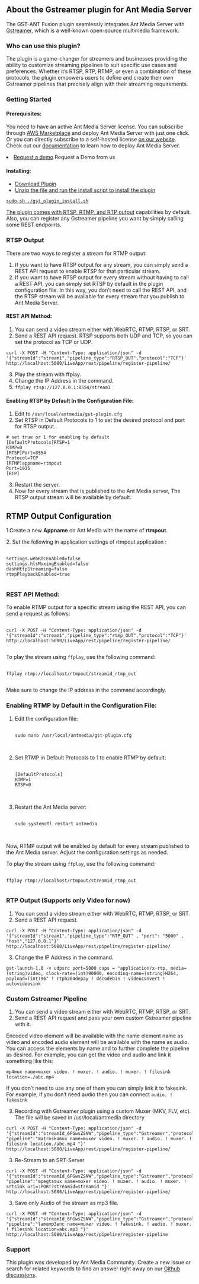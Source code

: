 <h2>About the Gstreamer plugin for Ant Media Server</h2>

<p>The GST-ANT Fusion plugin seamlessly integrates Ant Media Server with <a href="https://antmedia.io/gstreamer-tutorial-how-to-publish-play-webrtc-streams/">Gstreamer</a>, which is a well-known open-source multimedia framework.</p>

<h3>Who can use this plugin?</h3>

<p>The plugin is a game-changer for streamers and businesses providing the ability to customize streaming pipelines to suit specific use cases and preferences. Whether it’s RTSP, RTP, RTMP, or even a combination of these protocols, the plugin empowers users to define and create their own Gstreamer pipelines that precisely align with their streaming requirements.</p>

<h3>Getting Started</h3>

<h4>Prerequisites:</h4>

<p>You need to have an active Ant Media Server license. You can subscribe through <a href="https://aws.amazon.com/marketplace/pp/prodview-464ritgzkzod6?sr=0-1&amp;ref_=beagle&amp;applicationId=AWSMPContessa&amp;_ga=2.27383807.275147218.1658729962-339983394.1658135231#pdp-pricing">AWS Marketplace</a> and deploy Ant Media Server with just one click. Or you can directly subscribe to a self-hosted license <a href="https://antmedia.io/">on our website</a>. Check out our <a href="https://antmedia.io/docs/">documentation</a> to learn how to deploy Ant Media Server.</p>

  <li><a href="https://antmedia.io/marketplace-demo-request/?wpf78324_4=GST%%20Ant%20Fusion%20Demo%20Request">Request a demo</a> Request a Demo from us</li>

<h4>Installing:</h4>

<ul>
  
  <li><a href="https://github.com/USAMAWIZARD/GST-ANT-Fusion/releases/tag/0.1"> Download Plugin</li>
  <li>Unzip the file and run the install script to install the plugin</li>
</ul>

<pre><code>sudo sh ./gst_plugin_install.sh</code></pre>

<p>The plugin comes with <a href="https://antmedia.io/how-to-live-stream-rtsp-output-with-ant-media-server/">RTSP, RTMP, and RTP output</a> capabilities by default. Also, you can register any Gstreamer pipeline you want by simply calling some REST endpoints.</p>

<h3>RTSP Output</h3>

<p>There are two ways to register a stream for RTMP output:</p>

<ol>
  <li>If you want to have RTSP output for any stream, you can simply send a REST API request to enable RTSP for that particular stream.</li>
  <li>If you want to have RTSP output for every stream without having to call a REST API, you can simply set RTSP by default in the plugin configuration file. In this way, you don’t need to call the REST API, and the RTSP stream will be available for every stream that you publish to Ant Media Server.</li>
</ol>

<h4>REST API Method:</h4>

<ol>
  <li>You can send a video stream either with WebRTC, RTMP, RTSP, or SRT.</li>
  <li>Send a REST API request. RTSP supports both UDP and TCP, so you can set the protocol as TCP or UDP.</li>
</ol>

<pre><code>curl -X POST -H "Content-Type: application/json" -d '{"streamId":"stream1","pipeline_type":"RTSP_OUT","protocol":"TCP"}' http://localhost:5080/LiveApp/rest/pipeline/register-pipeline/</code></pre>

<ol start="3">
  <li>Play the stream with ffplay.</li>
  <li>Change the IP Address in the command.</li>
  <li><code>ffplay rtsp://127.0.0.1:8554/stream1</code></li>
</ol>

<h4>Enabling RTSP by Default In the Configuration File:</h4>

<ol>
  <li>Edit to <code>/usr/local/antmedia/gst-plugin.cfg</code></li>
  <li>Set RTSP in Default Protocols to 1 to set the desired protocol and port for RTSP output.</li>
</ol>

<pre><code># set true or 1 for enabling by default 
[DefaultProtocols]RTSP=1
RTMP=0
[RTSP]Port=8554
Protocol=TCP
[RTMP]appname=rtmpout
Port=1935
[RTP]</code></pre>

<ol start="3">
  <li>Restart the server.</li>
  <li>Now for every stream that is published to the Ant Media server, The RTSP output stream will be available by default.</li>
</ol>


<h2>RTMP Output Configuration</h2>

<p>1.Create a new <strong>Appname</strong> on Ant Media with the name of <strong>rtmpout</strong>.</p>

<p>2. Set the following in application settings of rtmpout application :</p>
<pre>
  <code>
settings.webRTCEnabled=false
settings.hlsMuxingEnabled=false
dashHttpStreaming=false
rtmpPlaybackEnabled=true
  </code>
</pre>

<h3>REST API Method:</h3>

<p>To enable RTMP output for a specific stream using the REST API, you can send a request as follows:</p>

<pre>
  <code>
curl -X POST -H "Content-Type: application/json" -d '{"streamId":"stream1","pipeline_type":"rtmp_OUT","protocol":"TCP"}' http://localhost:5080/LiveApp/rest/pipeline/register-pipeline/
  </code>
</pre>

<p>To play the stream using <code>ffplay</code>, use the following command:</p>

<pre>
  <code>
ffplay rtmp://localhost/rtmpout/streamid_rtmp_out
  </code>
</pre>

<p>Make sure to change the IP address in the command accordingly.</p>

<h3>Enabling RTMP by Default in the Configuration File:</h3>

<ol>
  <li>Edit the configuration file:</li>
  <pre>
    <code>
sudo nano /usr/local/antmedia/gst-plugin.cfg
    </code>
  </pre>

  <li>Set RTMP in Default Protocols to 1 to enable RTMP by default:</li>
  <pre>
    <code>
[DefaultProtocols]
RTMP=1
RTSP=0
    </code>
  </pre>

  <li>Restart the Ant Media server:</li>
  <pre>
    <code>
sudo systemctl restart antmedia
    </code>
  </pre>
</ol>

<p>Now, RTMP output will be enabled by default for every stream published to the Ant Media server. Adjust the configuration settings as needed.</p>

<p>To play the stream using <code>ffplay</code>, use the following command:</p>

<pre>
  <code>
ffplay rtmp://localhost/rtmpout/streamid_rtmp_out
  </code>
</pre>

<h3>RTP Output (Supports only Video for now)</h3>

<ol>
  <li>You can send a video stream either with WebRTC, RTMP, RTSP, or SRT.</li>
  <li>Send a REST API request.</li>
</ol>

<pre><code>curl -X POST -H "Content-Type: application/json" -d '{"streamId":"stream1","pipeline_type":"RTP_OUT" , "port": "5000" , "host","127.0.0.1"}' http://localhost:5080/LiveApp/rest/pipeline/register-pipeline/</code></pre>

<ol start="3">
  <li>Change the IP Address in the command.</li>
</ol>

<pre><code>gst-launch-1.0 -v udpsrc port=5000 caps = "application/x-rtp, media=(string)video, clock-rate=(int)90000, encoding-name=(string)H264, payload=(int)96" ! rtph264depay ! decodebin ! videoconvert ! autovideosink</code></pre>

<h3>Custom Gstreamer Pipeline</h3>

<ol>
  <li>You can send a video stream either with WebRTC, RTMP, RTSP, or SRT.</li>
  <li>Send a REST API request and pass your own custom Gstreamer pipeline with it.</li>
</ol>

<p>Encoded video element will be available with the name element name as video and encoded audio element will be available with the name as audio. You can access the elements by name and to further complete the pipeline as desired. For example, you can get the video and audio and link it something like this:</p>

<pre><code>mp4mux name=muxer video. ! muxer. ! audio. ! muxer. ! filesink location=./abc.mp4</code></pre>

<p>If you don’t need to use any one of them you can simply link it to fakesink. For example, if you don’t need audio then you can connect <code>audio. ! fakesink</code></p>

<ol start="3">
  <li>Recording with Gstreamer plugin using a custom Muxer (MKV, FLV, etc). The file will be saved in /usr/local/antmedia directory</li>
</ol>

<pre><code>curl -X POST -H "Content-Type: application/json" -d '{"streamId":"streamId_6FGwsZSNW","pipeline_type":"Gstreamer","protocol":"TCP", "pipeline":"matroskamux name=muxer video. ! muxer. ! audio. ! muxer. ! filesink location./abc.mp4 "}' http://localhost:5080/LiveApp/rest/pipeline/register-pipeline/</code></pre>

<ol start="3">
  <li>Re-Stream to an SRT-Server</li>
</ol>

<pre><code>curl -X POST -H "Content-Type: application/json" -d '{"streamId":"streamId_6FGwsZSNW","pipeline_type":"Gstreamer","protocol":"TCP", "pipeline":"mpegtsmux name=muxer video. ! muxer. ! audio. ! muxer. ! srtsink uri=<srt://SRT_SERVER_ADDRESS>:PORT?streamid=streamid "}' http://localhost:5080/LiveApp/rest/pipeline/register-pipeline/</code></pre>

<ol start="3">
  <li>Save only Audio of the stream as mp3 file.</li>
</ol>

<pre><code>curl -X POST -H "Content-Type: application/json" -d '{"streamId":"streamId_6FGwsZSNW","pipeline_type":"Gstreamer","protocol":"TCP", "pipeline":"lamemp3enc name=muxer video. ! fakesink. ! audio. ! muxer. ! filesink location=abc.mp3 "}' http://localhost:5080/LiveApp/rest/pipeline/register-pipeline</code></pre>

<h3>Support</h3>

<p>This plugin was developed by Ant Media Community. Create a new issue or search for related keywords to find an answer right away on our <a href="https://github.com/orgs/ant-media/discussions">Github discussions</a>.</p>


